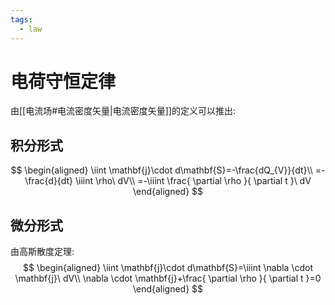 ```yaml
---
tags:
  - law
---
```


# 电荷守恒定律
由[[电流场#电流密度矢量|电流密度矢量]]的定义可以推出:
## 积分形式
$$
\begin{aligned}
\iint \mathbf{j}\cdot d\mathbf{S}=-\frac{dQ_{V}}{dt}\\
=-\frac{d}{dt} \iiint \rho\  dV\\
=-\iiint \frac{ \partial \rho }{ \partial t }\ dV 
\end{aligned}
$$

## 微分形式
由高斯散度定理:
$$
\begin{aligned}
\iint \mathbf{j}\cdot d\mathbf{S}=\iiint \nabla \cdot \mathbf{j}\ dV\\
\nabla \cdot \mathbf{j}+\frac{ \partial \rho }{ \partial t }=0 
\end{aligned}
$$